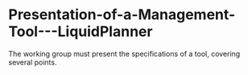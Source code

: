 # Presentation-of-a-Management-Tool---LiquidPlanner
The working group must present the specifications of a tool, covering several points.
